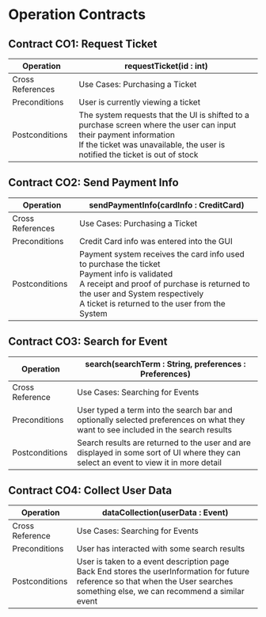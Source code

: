 # Operation Contracts


## Contract CO1: Request Ticket

| Operation        | requestTicket(id : int)                                                                                                                                                                             |
|------------------|--------------------------------------------------------------------------------------------------------------------------------------------------------------------------------------------------------|
| Cross References | Use Cases: Purchasing a Ticket                                                                                                                                                                         |
| Preconditions    | User is currently viewing a ticket                                                                                                                                                                     |
| Postconditions   | The system requests that the UI is shifted to a purchase screen where the user can input their payment information <br/> If the ticket was unavailable, the user is notified the ticket is out of stock<br/> |


## Contract CO2: Send Payment Info
| Operation        | sendPaymentInfo(cardInfo : CreditCard)                                                                                                                                                                                                    |
|------------------|-------------------------------------------------------------------------------------------------------------------------------------------------------------------------------------------------------------------------------------------|
| Cross References | Use Cases: Purchasing a Ticket                                                                                                                                                                                                            |
| Preconditions    | Credit Card info was entered into the GUI                                                                                                                                                                                                 |
| Postconditions   | Payment system receives the card info used to purchase the ticket<br/> Payment info is validated<br/>A receipt and proof of purchase is returned to the user and System respectively<br/>A ticket is returned to the user from the System |

## Contract CO3: Search for Event
| Operation       | search(searchTerm : String, preferences : Preferences)                                                                                |
|-----------------|---------------------------------------------------------------------------------------------------------------------------------------|
| Cross Reference | Use Cases: Searching for Events                                                                                                       |
| Preconditions   | User typed a term into the search bar and optionally selected preferences on what they want to see included in the search results     |
| Postconditions  | Search results are returned to the user and are displayed in some sort of UI where they can select an event to view it in more detail |

## Contract CO4: Collect User Data
| Operation       | dataCollection(userData : Event)                                                                                                                                                         |
|-----------------|------------------------------------------------------------------------------------------------------------------------------------------------------------------------------------------|
| Cross Reference | Use Cases: Searching for Events                                                                                                                                                          |
| Preconditions   | User has interacted with some search results                                                                                                                                             |
| Postconditions  | User is taken to a event description page <br/> Back End stores the userInformation for future reference so that when the User searches something else, we can recommend a similar event |